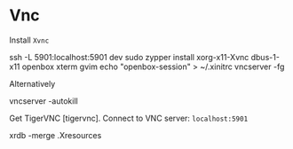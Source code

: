 # Vnc

Install `Xvnc`

  ssh -L 5901:localhost:5901 dev
  sudo zypper install xorg-x11-Xvnc dbus-1-x11 openbox xterm gvim
  echo "openbox-session" > ~/.xinitrc
  vncserver -fg

Alternatively

  vncserver -autokill

Get TigerVNC [tigervnc]. Connect to VNC server: `localhost:5901`

  xrdb -merge .Xresources
